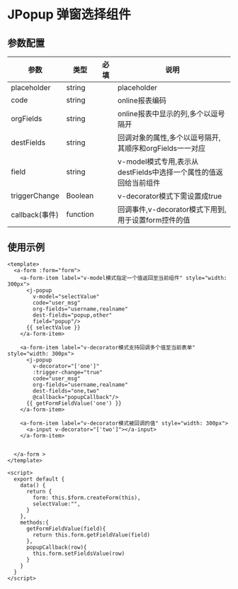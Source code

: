# JPopup 弹窗选择组件

## 参数配置
| 参数           | 类型   | 必填 |说明|
|--------------|---------|----|---------|
| placeholder      |string   | | placeholder |
| code      |string   | | online报表编码 |
| orgFields      |string   | | online报表中显示的列,多个以逗号隔开 |
| destFields      |string   | | 回调对象的属性,多个以逗号隔开,其顺序和orgFields一一对应 |
| field      |string   | | v-model模式专用,表示从destFields中选择一个属性的值返回给当前组件 |
| triggerChange      |Boolean   | | v-decorator模式下需设置成true |
| callback(事件)      |function   | | 回调事件,v-decorator模式下用到,用于设置form控件的值 |

使用示例
----
```vue
<template>
  <a-form :form="form">
    <a-form-item label="v-model模式指定一个值返回至当前组件" style="width: 300px">
      <j-popup
        v-model="selectValue"
        code="user_msg"
        org-fields="username,realname"
        dest-fields="popup,other"
        field="popup"/>
      {{ selectValue }}
    </a-form-item>

    <a-form-item label="v-decorator模式支持回调多个值至当前表单" style="width: 300px">
      <j-popup
        v-decorator="['one']"
        :trigger-change="true"
        code="user_msg"
        org-fields="username,realname"
        dest-fields="one,two"
        @callback="popupCallback"/>
      {{ getFormFieldValue('one') }}
    </a-form-item>

    <a-form-item label="v-decorator模式被回调的值" style="width: 300px">
      <a-input v-decorator="['two']"></a-input>
    </a-form-item>


  </a-form >
</template>

<script>
  export default {
    data() {
      return {
        form: this.$form.createForm(this),
        selectValue:"",
      }
    },
    methods:{
      getFormFieldValue(field){
        return this.form.getFieldValue(field)
      },
      popupCallback(row){
        this.form.setFieldsValue(row)
      }
    }
  }
</script>
